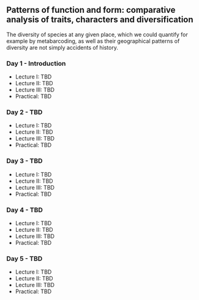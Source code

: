 Patterns of function and form: comparative analysis of traits, characters and diversification
---------------------------------------------------------------------------------------------
The diversity of species at any given place, which we could quantify for example by metabarcoding, as well
as their geographical patterns of diversity are not simply accidents of history. 

### Day 1 - Introduction

- Lecture I: TBD
- Lecture II: TBD
- Lecture III: TBD
- Practical: TBD

### Day 2 - TBD

- Lecture I: TBD
- Lecture II: TBD
- Lecture III: TBD
- Practical: TBD

### Day 3 - TBD

- Lecture I: TBD
- Lecture II: TBD
- Lecture III: TBD
- Practical: TBD

### Day 4 - TBD

- Lecture I: TBD
- Lecture II: TBD
- Lecture III: TBD
- Practical: TBD

### Day 5 - TBD

- Lecture I: TBD
- Lecture II: TBD
- Lecture III: TBD
- Practical: TBD

<!--
With considerable re-use from:
http://www.salvias.net/~brian/ECOL596/Trait-based_Ecology_%26_Evolution/Archive.html
https://github.com/simjoly/CourseComparativeMethods
-->
